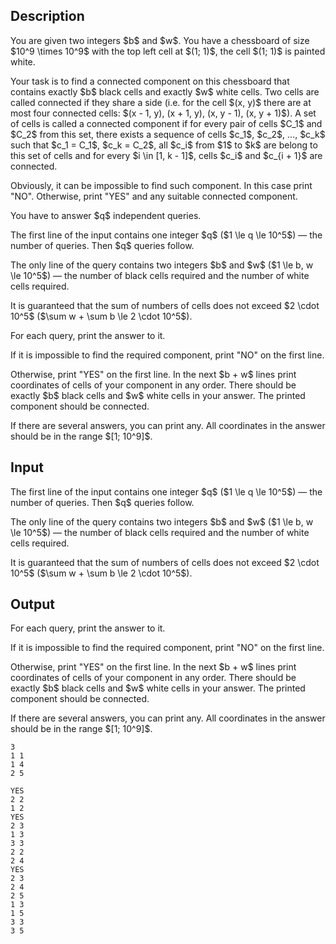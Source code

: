 ## Description

<div><p>You are given two integers $b$ and $w$. You have a chessboard of size $10^9 \times 10^9$ with the top left cell at $(1; 1)$, the cell $(1; 1)$ is painted <span class="tex-font-style-bf">white</span>.</p><p>Your task is to find a connected component on this chessboard that contains exactly $b$ black cells and exactly $w$ white cells. Two cells are called connected if they share a side (i.e. for the cell $(x, y)$ there are at most four connected cells: $(x - 1, y), (x + 1, y), (x, y - 1), (x, y + 1)$). A set of cells is called a connected component if for every pair of cells $C_1$ and $C_2$ from this set, there exists a sequence of cells $c_1$, $c_2$, ..., $c_k$ such that $c_1 = C_1$, $c_k = C_2$, all $c_i$ from $1$ to $k$ are belong to this set of cells and for every $i \in [1, k - 1]$, cells $c_i$ and $c_{i + 1}$ are connected.</p><p>Obviously, it can be impossible to find such component. In this case print "<span class="tex-font-style-tt">NO</span>". Otherwise, print "<span class="tex-font-style-tt">YES</span>" and <span class="tex-font-style-bf">any</span> suitable connected component.</p><p>You have to answer $q$ independent queries.</p></div><div class="input-specification"><p>The first line of the input contains one integer $q$ ($1 \le q \le 10^5$)&nbsp;— the number of queries. Then $q$ queries follow.</p><p>The only line of the query contains two integers $b$ and $w$ ($1 \le b, w \le 10^5$)&nbsp;— the number of black cells required and the number of white cells required.</p><p>It is guaranteed that the sum of numbers of cells does not exceed $2 \cdot 10^5$ ($\sum w + \sum b \le 2 \cdot 10^5$).</p></div><div class="output-specification"><p>For each query, print the answer to it.</p><p>If it is impossible to find the required component, print "<span class="tex-font-style-tt">NO</span>" on the first line.</p><p>Otherwise, print "<span class="tex-font-style-tt">YES</span>" on the first line. In the next $b + w$ lines print coordinates of cells of your component in any order. There should be exactly $b$ black cells and $w$ white cells in your answer. The printed component should be connected.</p><p>If there are several answers, you can print <span class="tex-font-style-bf">any</span>. All coordinates in the answer should be in the range $[1; 10^9]$.</p></div>

## Input

<p>The first line of the input contains one integer $q$ ($1 \le q \le 10^5$)&nbsp;— the number of queries. Then $q$ queries follow.</p><p>The only line of the query contains two integers $b$ and $w$ ($1 \le b, w \le 10^5$)&nbsp;— the number of black cells required and the number of white cells required.</p><p>It is guaranteed that the sum of numbers of cells does not exceed $2 \cdot 10^5$ ($\sum w + \sum b \le 2 \cdot 10^5$).</p>

## Output

<p>For each query, print the answer to it.</p><p>If it is impossible to find the required component, print "<span class="tex-font-style-tt">NO</span>" on the first line.</p><p>Otherwise, print "<span class="tex-font-style-tt">YES</span>" on the first line. In the next $b + w$ lines print coordinates of cells of your component in any order. There should be exactly $b$ black cells and $w$ white cells in your answer. The printed component should be connected.</p><p>If there are several answers, you can print <span class="tex-font-style-bf">any</span>. All coordinates in the answer should be in the range $[1; 10^9]$.</p>





```input1
3
1 1
1 4
2 5
```




```output1
YES
2 2
1 2
YES
2 3
1 3
3 3
2 2
2 4
YES
2 3
2 4
2 5
1 3
1 5
3 3
3 5
```


